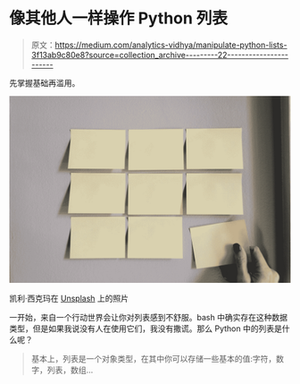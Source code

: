 # 像其他人一样操作 Python 列表

> 原文：<https://medium.com/analytics-vidhya/manipulate-python-lists-3f13ab9c80e8?source=collection_archive---------22----------------------->

先掌握基础再滥用。

![](img/5f497e4c00f18c07e26cbd493fda0d96.png)

凯利·西克玛在 [Unsplash](https://unsplash.com?utm_source=medium&utm_medium=referral) 上的照片

一开始，来自一个行动世界会让你对列表感到不舒服。bash 中确实存在这种数据类型，但是如果我说没有人在使用它们，我没有撒谎。那么 Python 中的列表是什么呢？

> 基本上，列表是一个对象类型，在其中你可以存储一些基本的值:字符，数字，列表，数组…